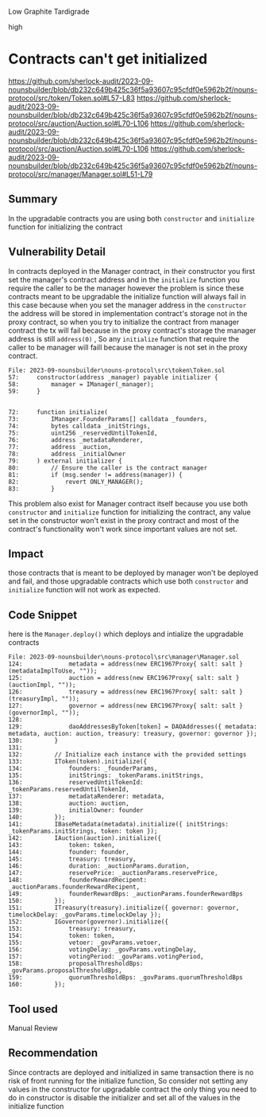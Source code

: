 Low Graphite Tardigrade

high

# Contracts can't get initialized

https://github.com/sherlock-audit/2023-09-nounsbuilder/blob/db232c649b425c36f5a93607c95cfdf0e5962b2f/nouns-protocol/src/token/Token.sol#L57-L83
https://github.com/sherlock-audit/2023-09-nounsbuilder/blob/db232c649b425c36f5a93607c95cfdf0e5962b2f/nouns-protocol/src/auction/Auction.sol#L70-L106
https://github.com/sherlock-audit/2023-09-nounsbuilder/blob/db232c649b425c36f5a93607c95cfdf0e5962b2f/nouns-protocol/src/auction/Auction.sol#L70-L106
https://github.com/sherlock-audit/2023-09-nounsbuilder/blob/db232c649b425c36f5a93607c95cfdf0e5962b2f/nouns-protocol/src/manager/Manager.sol#L51-L79

## Summary

In the upgradable contracts you are using both `constructor` and `initialize` function for initializing the contract 

## Vulnerability Detail
In contracts deployed in the Manager contract, in their constructor you first set the manager's contract address and in the `initialize` function you require the caller to be the manager however the problem is since these contracts meant to be upgradable the initialize function will always fail in this case because when you set the manager address in the `constructor`  the address will be stored in implementation contract's storage not in the proxy contract, so when you try to initialize the contract from manager contract the tx will fail because in the proxy contract's storage the manager address is still `address(0)` , So any `initialize`  function that require the caller to be manager will faill because the manager is not set in the proxy contract.
```solidity
File: 2023-09-nounsbuilder\nouns-protocol\src\token\Token.sol
57:     constructor(address _manager) payable initializer {
58:         manager = IManager(_manager);
59:     }


72:     function initialize(
73:         IManager.FounderParams[] calldata _founders,
74:         bytes calldata _initStrings,
75:         uint256 _reservedUntilTokenId,
76:         address _metadataRenderer,
77:         address _auction,
78:         address _initialOwner
79:     ) external initializer {
80:         // Ensure the caller is the contract manager
81:         if (msg.sender != address(manager)) {
82:             revert ONLY_MANAGER();
83:         }
```

This problem also exist for Manager contract itself because you use both `constructor` and `initialize` function for initializing the contract, any value set in the constructor won't exist in the proxy contract and most of the contract's functionality won't work since important values are not set.

## Impact

those contracts that is meant to be deployed by manager won't be deployed and fail, and those upgradable contracts which use both `constructor` and `initialize` function will not work as expected.

## Code Snippet
here is the `Manager.deploy()` which deploys and intialize the upgradable contracts
```solidity
File: 2023-09-nounsbuilder\nouns-protocol\src\manager\Manager.sol
124:             metadata = address(new ERC1967Proxy{ salt: salt }(metadataImplToUse, ""));
125:             auction = address(new ERC1967Proxy{ salt: salt }(auctionImpl, ""));
126:             treasury = address(new ERC1967Proxy{ salt: salt }(treasuryImpl, ""));
127:             governor = address(new ERC1967Proxy{ salt: salt }(governorImpl, ""));
128: 
129:             daoAddressesByToken[token] = DAOAddresses({ metadata: metadata, auction: auction, treasury: treasury, governor: governor });
130:         }
131: 
132:         // Initialize each instance with the provided settings
133:         IToken(token).initialize({
134:             founders: _founderParams,
135:             initStrings: _tokenParams.initStrings,
136:             reservedUntilTokenId: _tokenParams.reservedUntilTokenId,
137:             metadataRenderer: metadata,
138:             auction: auction,
139:             initialOwner: founder
140:         });
141:         IBaseMetadata(metadata).initialize({ initStrings: _tokenParams.initStrings, token: token });
142:         IAuction(auction).initialize({
143:             token: token,
144:             founder: founder,
145:             treasury: treasury,
146:             duration: _auctionParams.duration,
147:             reservePrice: _auctionParams.reservePrice,
148:             founderRewardRecipent: _auctionParams.founderRewardRecipent,
149:             founderRewardBps: _auctionParams.founderRewardBps
150:         });
151:         ITreasury(treasury).initialize({ governor: governor, timelockDelay: _govParams.timelockDelay });
152:         IGovernor(governor).initialize({
153:             treasury: treasury,
154:             token: token,
155:             vetoer: _govParams.vetoer,
156:             votingDelay: _govParams.votingDelay,
157:             votingPeriod: _govParams.votingPeriod,
158:             proposalThresholdBps: _govParams.proposalThresholdBps,
159:             quorumThresholdBps: _govParams.quorumThresholdBps
160:         });
```


## Tool used

Manual Review

## Recommendation
Since contracts are deployed and initialized in same transaction there is no risk of front running for the initialize function, So consider not setting any values in the constructor for upgradable contract the only thing you need to do in constructor is disable the initializer and set all of the values in the initialize function 
